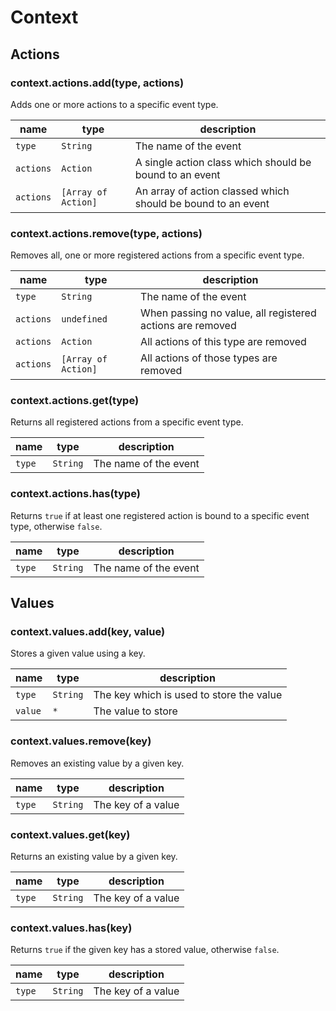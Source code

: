 # Context

## Actions

### context.actions.add(type, actions)

Adds one or more actions to a specific event type.

|name     |type               |description          |
|---------|-------------------|---------------------|
|`type`   |`String`           |The name of the event|
|`actions`|`Action`           |A single action class which should be bound to an event|
|`actions`|`[Array of Action]`|An array of action classed which should be bound to an event|

### context.actions.remove(type, actions)

Removes all, one or more registered actions from a specific event type.

|name     |type               |description          |
|---------|-------------------|---------------------|
|`type`   |`String`           |The name of the event|
|`actions`|`undefined`        |When passing no value, all registered actions are removed|
|`actions`|`Action`           |All actions of this type are removed|
|`actions`|`[Array of Action]`|All actions of those types are removed|

### context.actions.get(type)

Returns all registered actions from a specific event type.

|name     |type    |description          |
|---------|--------|---------------------|
|`type`   |`String`|The name of the event|

### context.actions.has(type)

Returns `true` if at least one registered action is bound to a specific event
type, otherwise `false`.

|name     |type    |description          |
|---------|--------|---------------------|
|`type`   |`String`|The name of the event|


## Values

### context.values.add(key, value)

Stores a given value using a key.

|name   |type    |description                             |
|-------|--------|----------------------------------------|
|`type` |`String`|The key which is used to store the value|
|`value`|`*`     |The value to store                      |

### context.values.remove(key)

Removes an existing value by a given key.

|name   |type    |description       |
|-------|--------|------------------|
|`type` |`String`|The key of a value|

### context.values.get(key)

Returns an existing value by a given key.

|name   |type    |description       |
|-------|--------|------------------|
|`type` |`String`|The key of a value|

### context.values.has(key)

Returns `true` if the given key has a stored value, otherwise `false`.

|name   |type    |description       |
|-------|--------|------------------|
|`type` |`String`|The key of a value|
